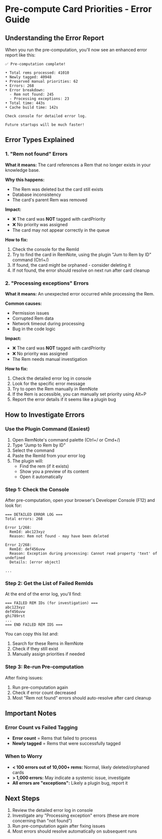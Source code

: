 # Pre-compute Card Priorities - Error Guide

## Understanding the Error Report

When you run the pre-computation, you'll now see an enhanced error report like this:

```
✅ Pre-computation complete!

• Total rems processed: 41010
• Newly tagged: 40948
• Preserved manual priorities: 62
• Errors: 268
• Error breakdown:
  - Rem not found: 245
  - Processing exceptions: 23
• Total time: 443s
• Cache build time: 142s

Check console for detailed error log.

Future startups will be much faster!
```

## Error Types Explained

### 1. "Rem not found" Errors
**What it means:** The card references a Rem that no longer exists in your knowledge base.

**Why this happens:**
- The Rem was deleted but the card still exists
- Database inconsistency
- The card's parent Rem was removed

**Impact:** 
- ❌ The card was **NOT** tagged with cardPriority
- ❌ No priority was assigned
- The card may not appear correctly in the queue

**How to fix:**
1. Check the console for the RemId
2. Try to find the card in RemNote, using the plugin "Jum to Rem by ID" command (Ctrl+/)
3. If found, the card might be orphaned - consider deleting it
4. If not found, the error should resolve on next run after card cleanup

### 2. "Processing exceptions" Errors
**What it means:** An unexpected error occurred while processing the Rem.

**Common causes:**
- Permission issues
- Corrupted Rem data
- Network timeout during processing
- Bug in the code logic

**Impact:**
- ❌ The card was **NOT** tagged with cardPriority
- ❌ No priority was assigned
- The Rem needs manual investigation

**How to fix:**
1. Check the detailed error log in console
2. Look for the specific error message
3. Try to open the Rem manually in RemNote
4. If the Rem is accessible, you can manually set priority using Alt+P
5. Report the error details if it seems like a plugin bug

## How to Investigate Errors

### Use the Plugin Command (Easiest)

1. Open RemNote's command palette (Ctrl+/ or Cmd+/)
2. Type "Jump to Rem by ID"
3. Select the command
4. Paste the RemId from your error log
5. The plugin will:
   - Find the rem (if it exists)
   - Show you a preview of its content
   - Open it automatically


### Step 1: Check the Console
After pre-computation, open your browser's Developer Console (F12) and look for:

```
=== DETAILED ERROR LOG ===
Total errors: 268

Error 1/268:
  RemId: abc123xyz
  Reason: Rem not found - may have been deleted
  
Error 2/268:
  RemId: def456uvw
  Reason: Exception during processing: Cannot read property 'text' of undefined
  Details: [error object]
  
...
```

### Step 2: Get the List of Failed RemIds
At the end of the error log, you'll find:

```
=== FAILED REM IDs (for investigation) ===
abc123xyz
def456uvw
ghi789rst
...
=== END FAILED REM IDS ===
```

You can copy this list and:
1. Search for these Rems in RemNote
2. Check if they still exist
3. Manually assign priorities if needed

### Step 3: Re-run Pre-computation
After fixing issues:
1. Run pre-computation again
2. Check if error count decreased
3. Most "Rem not found" errors should auto-resolve after card cleanup

## Important Notes

### Error Count vs Failed Tagging
- **Error count** = Rems that failed to process
- **Newly tagged** = Rems that were successfully tagged


### When to Worry
- **< 100 errors out of 10,000+ rems:** Normal, likely deleted/orphaned cards
- **> 1,000 errors:** May indicate a systemic issue, investigate
- **All errors are "exceptions":** Likely a plugin bug, report it

## Next Steps
1. Review the detailed error log in console
2. Investigate any "Processing exception" errors (these are more concerning than "not found")
3. Run pre-computation again after fixing issues
4. Most errors should resolve automatically on subsequent runs
